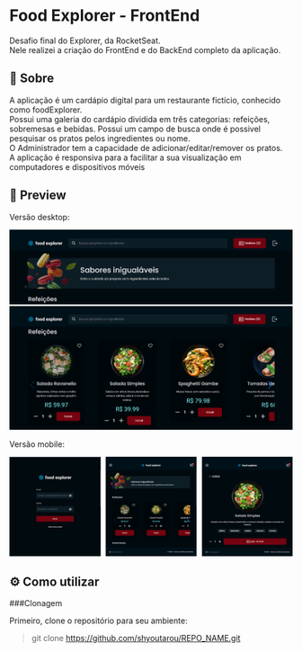 # Food Explorer - FrontEnd

Desafio final do Explorer, da RocketSeat.\
Nele realizei a criação do FrontEnd e do BackEnd completo da aplicação.

## 📝 Sobre

A aplicação é um cardápio digital para um restaurante fictício, conhecido como foodExplorer.\
Possui uma galeria do cardápio dividida em três categorias: refeições, sobremesas e bebidas. Possui um campo de busca onde é possivel pesquisar os pratos pelos ingredientes ou nome.\
O Administrador tem a capacidade de adicionar/editar/remover os pratos.\
A aplicação é responsiva para a facilitar a sua visualização em computadores e dispositivos móveis

## 📸 Preview

Versão desktop:

<img src="/src/assets/preview1.png">
<img src="/src/assets/preview2.png">

Versão mobile:

<img src="/src/assets/preview3.png">

## ⚙ Como utilizar

###Clonagem

Primeiro, clone o repositório para seu ambiente:

> git clone https://github.com/shyoutarou/REPO_NAME.git 
